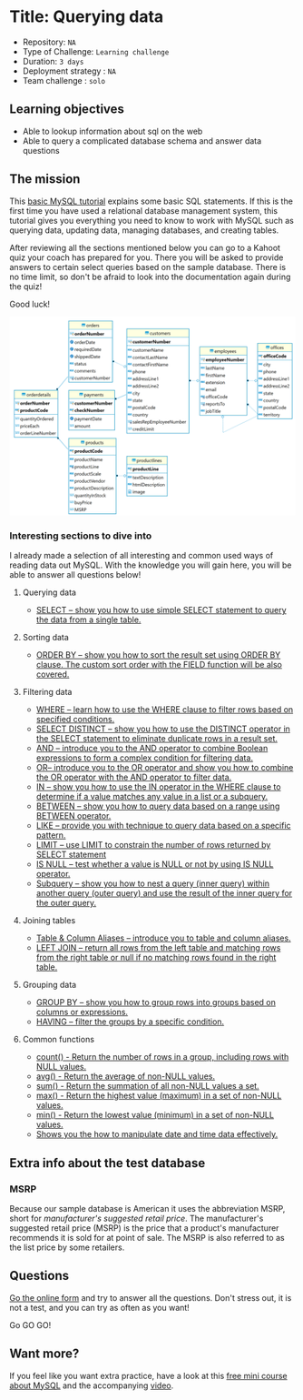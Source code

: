 # Title: Querying data

- Repository: `NA`
- Type of Challenge: `Learning challenge`
- Duration: `3 days`
- Deployment strategy : `NA`
- Team challenge : `solo`

## Learning objectives
- Able to lookup information about sql on the web
- Able to query a complicated database schema and answer data questions

## The mission

This [basic MySQL tutorial](https://www.mysqltutorial.org/basic-mysql-tutorial.aspx) explains some basic SQL statements. If this is the first time you have used a relational database management system, this tutorial gives you everything you need to know to work with MySQL such as querying data, updating data, managing databases, and creating tables.

After reviewing all the sections mentioned below you can go to a Kahoot quiz your coach has prepared for you. 
There you will be asked to provide answers to certain select queries based on the sample database. 
There is no time limit, so don't be afraid to look into the documentation again during the quiz!

Good luck!

![schema](db.png)

### Interesting sections to dive into
I already made a selection of all interesting and common used ways of reading data out MySQL.
With the knowledge you will gain here, you will be able to answer all questions below!

1. Querying data
    - [SELECT – show you how to use simple SELECT statement to query the data from a single table.](https://www.mysqltutorial.org/mysql-select-statement-query-data.aspx)

1. Sorting data
    - [ORDER BY – show you how to sort the result set using ORDER BY clause. The custom sort order with the FIELD function will be also covered.](https://www.mysqltutorial.org/mysql-order-by/)

1. Filtering data
    - [WHERE – learn how to use the WHERE clause to filter rows based on specified conditions.](https://www.mysqltutorial.org/mysql-where/)
    - [SELECT  DISTINCT – show you how to use the DISTINCT operator in the SELECT statement to eliminate duplicate rows in a result set.](https://www.mysqltutorial.org/mysql-distinct.aspx)
    - [AND – introduce you to the AND operator to combine Boolean expressions to form a complex condition for filtering data.](https://www.mysqltutorial.org/mysql-and/)
    - [OR– introduce you to the OR operator and show you how to combine the OR operator with the AND operator to filter data.](https://www.mysqltutorial.org/mysql-or/)
    - [IN – show you how to use the IN operator in the WHERE clause to determine if a value matches any value in a list or a subquery.](https://www.mysqltutorial.org/sql-in.aspx)
    - [BETWEEN – show you how to query data based on a range using BETWEEN operator.](https://www.mysqltutorial.org/mysql-between)
    - [LIKE  – provide you with technique to query data based on a specific pattern.](https://www.mysqltutorial.org/mysql-like/)
    - [LIMIT – use LIMIT to constrain the number of rows returned by SELECT statement](https://www.mysqltutorial.org/mysql-limit.aspx)
    - [IS NULL – test whether a value is NULL or not by using IS NULL operator.](https://www.mysqltutorial.org/mysql-is-null/)
    - [Subquery – show you how to nest a query (inner query) within another query (outer query) and use the result of the inner query for the outer query.](https://www.mysqltutorial.org/mysql-subquery/)
        
1. Joining tables
    - [Table & Column Aliases – introduce you to table and column aliases.](https://www.mysqltutorial.org/mysql-alias/)
    - [LEFT JOIN – return all rows from the left table and matching rows from the right table or null if no matching rows found in the right table.](https://www.mysqltutorial.org/mysql-left-join.aspx)

1. Grouping data
    - [GROUP BY – show you how to group rows into groups based on columns or expressions.](https://www.mysqltutorial.org/mysql-group-by.aspx)
    - [HAVING – filter the groups by a specific condition.](https://www.mysqltutorial.org/mysql-having.aspx)
    
1. Common functions
    - [count() - Return the number of rows in a group, including rows with NULL values.](https://www.mysqltutorial.org/mysql-count/)
    - [avg() - Return the average of non-NULL values.](https://www.mysqltutorial.org/mysql-avg/)
    - [sum() - Return the summation of all non-NULL values a set.](https://www.mysqltutorial.org/mysql-sum/)
    - [max() - Return the highest value (maximum) in a set of non-NULL values.](https://www.mysqltutorial.org/mysql-max-function/)
    - [min() - Return the lowest value (minimum) in a set of non-NULL values.](https://www.mysqltutorial.org/mysql-min/)
    - [Shows you the how to manipulate date and time data effectively.](https://www.mysqltutorial.org/mysql-date/)

## Extra info about the test database
### MSRP
Because our sample database is American it uses the abbreviation MSRP, short for *manufacturer's suggested retail price*.
The manufacturer's suggested retail price (MSRP) is the price that a product's manufacturer recommends it is sold for at point of sale. The MSRP is also referred to as the list price by some retailers.
    
## Questions
[Go the online form](https://forms.gle/xrBQJLTxJA8ivKp97) and try to answer all the questions.
Don't stress out, it is not a test, and you can try as often as you want!

Go GO GO!
    
## Want more?
If you feel like you want extra practice, have a look at this [free mini course about MySQL](https://github.com/WebDevSimplified/Learn-SQL) and the accompanying [video](https://youtu.be/p3qvj9hO_Bo).
